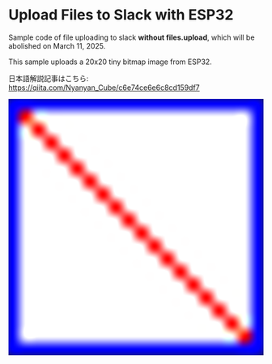 # Upload Files to Slack with ESP32

Sample code of file uploading to slack **without files.upload**, which will be abolished on March 11, 2025.

This sample uploads a 20x20 tiny bitmap image from ESP32.

日本語解説記事はこちら: https://qiita.com/Nyanyan_Cube/c6e74ce6e6c8cd159df7

![img](img/img.png)